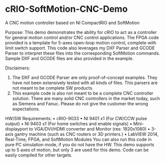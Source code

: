 # cRIO-SoftMotion-CNC-Demo
A CNC motion controller based on NI CompactRIO and SoftMotion

Purpose:
This demo demonstrates the ability for cRIO to act as a controller for general motion control and/or CNC control applications.  The FPGA code provided is a template for 5-axes open-loop motion control, complete with limit switch support.  This code also leverages my DXF Parser and GCODE Parser to interpret these files into the corresponding SoftMotion commands.  Sample DXF and GCODE files are also provided in the example.

Disclaimers:
1.	The DXF and GCODE Parser are only proof-of-concept examples.  They have not been extensively tested with all kinds of files.  This parsers are not meant to be complete SW products.
2.	This example code is also not meant to be a complete CNC controller solution.  There are many solid CNC controllers in the market today, such as Siemens and Fanuc.  Please do not give the customer the wrong expectations.

HW/SW Requirements:
•	cRIO-9033
•	NI 9401 x1 (For CW/CCW pulse output)
•	NI 9403 x1 (For home switches and enable signals)
•	Mini-displayport to VGA/DVI/HDMI converter and Monitor (res: 1920x1080)
•	3-axis gantry machine (such as CNC routers or 3D printers.) 
•	LabVIEW 2014, Real-Time, FPGA, and SoftMotion Modules
You can also run this code in pure PC simulation mode, if you do not have the HW.  This demo supports up to 5 axes of motion, but only 3 are used for this demo.  Code can be easily compiled for other targets.
